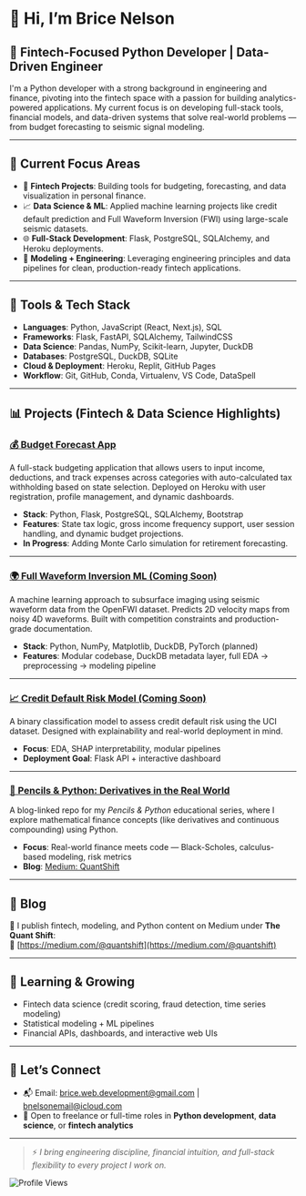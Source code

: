 # 👋 Hi, I’m Brice Nelson

## 💼 Fintech-Focused Python Developer | Data-Driven Engineer

I'm a Python developer with a strong background in engineering and finance, pivoting into the fintech space with a passion for building analytics-powered applications. My current focus is on developing full-stack tools, financial models, and data-driven systems that solve real-world problems — from budget forecasting to seismic signal modeling.

---

## 🚀 Current Focus Areas
- 🧠 **Fintech Projects**: Building tools for budgeting, forecasting, and data visualization in personal finance.
- 📈 **Data Science & ML**: Applied machine learning projects like credit default prediction and Full Waveform Inversion (FWI) using large-scale seismic datasets.
- 🌐 **Full-Stack Development**: Flask, PostgreSQL, SQLAlchemy, and Heroku deployments.
- 🧪 **Modeling + Engineering**: Leveraging engineering principles and data pipelines for clean, production-ready fintech applications.

---

## 🔨 Tools & Tech Stack
- **Languages**: Python, JavaScript (React, Next.js), SQL
- **Frameworks**: Flask, FastAPI, SQLAlchemy, TailwindCSS
- **Data Science**: Pandas, NumPy, Scikit-learn, Jupyter, DuckDB
- **Databases**: PostgreSQL, DuckDB, SQLite
- **Cloud & Deployment**: Heroku, Replit, GitHub Pages
- **Workflow**: Git, GitHub, Conda, Virtualenv, VS Code, DataSpell

---

## 📊 Projects (Fintech & Data Science Highlights)

### [💰 Budget Forecast App](https://github.com/Brice-Financial-Projects/Financial-App)
A full-stack budgeting application that allows users to input income, deductions, and track expenses across categories with auto-calculated tax withholding based on state selection. Deployed on Heroku with user registration, profile management, and dynamic dashboards.

- **Stack**: Python, Flask, PostgreSQL, SQLAlchemy, Bootstrap
- **Features**: State tax logic, gross income frequency support, user session handling, and dynamic budget projections.
- **In Progress**: Adding Monte Carlo simulation for retirement forecasting.

---

### [🌍 Full Waveform Inversion ML (Coming Soon)]()
A machine learning approach to subsurface imaging using seismic waveform data from the OpenFWI dataset. Predicts 2D velocity maps from noisy 4D waveforms. Built with competition constraints and production-grade documentation.

- **Stack**: Python, NumPy, Matplotlib, DuckDB, PyTorch (planned)
- **Features**: Modular codebase, DuckDB metadata layer, full EDA → preprocessing → modeling pipeline

---

### [📈 Credit Default Risk Model (Coming Soon)](https://github.com/Brice-Data-Science/Credit-Risk-Assessment)
A binary classification model to assess credit default risk using the UCI dataset. Designed with explainability and real-world deployment in mind.

- **Focus**: EDA, SHAP interpretability, modular pipelines
- **Deployment Goal**: Flask API + interactive dashboard

---

### [📘 Pencils & Python: Derivatives in the Real World](https://github.com/Pencils-and-Python/Pencils-Python-Derivatives)
A blog-linked repo for my *Pencils & Python* educational series, where I explore mathematical finance concepts (like derivatives and continuous compounding) using Python.

- **Focus**: Real-world finance meets code — Black-Scholes, calculus-based modeling, risk metrics
- **Blog**: [Medium: QuantShift](https://medium.com/@quantshift)

---

## 📖 Blog

📝 I publish fintech, modeling, and Python content on Medium under **The Quant Shift**:  
📍 [https://medium.com/@quantshift](https://medium.com/@quantshift)

---

## 🌱 Learning & Growing
- Fintech data science (credit scoring, fraud detection, time series modeling)
- Statistical modeling + ML pipelines
- Financial APIs, dashboards, and interactive web UIs

---

## 🤝 Let’s Connect
- 📬 Email: brice.web.development@gmail.com | bnelsonemail@icloud.com  
- 💼 Open to freelance or full-time roles in **Python development**, **data science**, or **fintech analytics**

---

> ⚡ *I bring engineering discipline, financial intuition, and full-stack flexibility to every project I work on.*


![Profile Views](https://komarev.com/ghpvc/?username=bnelsonemail)


<!---
bnelsonemail/bnelsonemail is a ✨ special ✨ repository because its `README.md` (this file) appears on your GitHub profile.
You can click the Preview link to take a look at your changes.
--->
